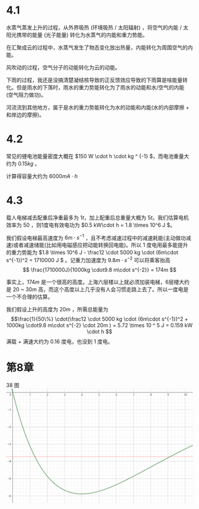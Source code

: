 # 4.1

水蒸气蒸发上升的过程，从外界吸热 (环境吸热 / 太阳辐射) ，将空气的内能 / 太阳光携带的能量 (光子能量) 转化为水蒸气的内能和重力势能。

在汇聚成云的过程中，水蒸气发生了物态变化放出热量，内能转化为周围空气的内能。

风吹动的过程，空气分子的动能转化为云的动能。

下雨的过程，我还是没搞清楚凝结核导致的正反馈效应导致的下雨算是啥能量转化。但是雨水的下落时，雨水的重力势能转化为了雨水的动能和水/空气的内能 (空气阻力做功)。

河流流到其他地方，属于是水的重力势能转化为水的动能和内能(水的内部摩擦 + 和岸边的摩擦)。

# 4.2

常见的锂电池能量密度大概在 $150 W \cdot h \cdot kg ^ {-1} $，而电池重量大约为 $0.15 kg$ 。

计算得容量大约为 $6000 mA\cdot h$

# 4.3

载人电梯减去配重后净重最多为 $1t$，加上配重后总重量大概为 $5t$。我们估算电机效率为 $50%$ ，则1度电有效电功为 $0.5 kW\cdot h = 1.8 \times 10^6 J $。

我们假设电梯最高速度为 $6m\cdot s^{-1}$ ，且不考虑减速过程中的减速耗能(主动做功减速)或者减速储能(比如用电磁感应把动能转换回电能)。所以 $1$ 度电用最多能提升的重力势能为 $1.8 \times 10^6 J - \frac12 \cdot 5000 kg \cdot (6m\cdot s^{-1})^2 = 1710000 J $ 。记重力加速度为 $9.8 m\cdot s^{-2}$ 可以将乘客抬高 
$$ \frac{1710000J}{1000kg \cdot9.8 m\cdot s^{-2}} = 174m
$$


事实上，$174m$ 是一个很高的高度。上海六层楼以上就必须加装电梯，6层楼大约是 $20$ ~ $30 m$ 高，而这个高度以上几乎没有人会习惯走路上去了。所以一度电是一个不合理的估算。

我们假设上升的高度为 $20m$ ，所需总能量为 
$$\frac{1}{50\%} \cdot(\frac12 \cdot 5000 kg \cdot (6m\cdot s^{-1})^2 + 1000kg \cdot9.8 m\cdot s^{-2} \cdot 20m ) = 5.72 \times 10 ^ 5 J = 0.159 kW \cdot h $$
满载 + 满速大约为 0.16 度电，也没到 1 度电。


# 第8章

38 图
![Geogebra](image/W4_phy/1678591570045.png)
